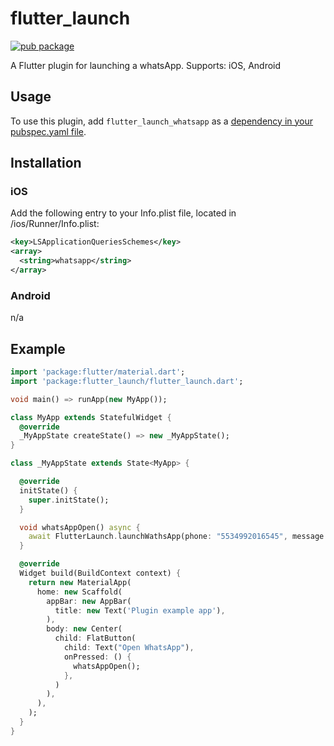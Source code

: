# flutter_launch


[![pub package](https://img.shields.io/badge/pub-0.3.0-blue.svg)](https://pub.dartlang.org/packages/flutter_launch)

A Flutter plugin for launching a whatsApp. Supports: iOS, Android

## Usage 

To use this plugin, add `flutter_launch_whatsapp` as a [dependency in your pubspec.yaml file](https://flutter.dev/platform-plugins/).

## Installation

### iOS

Add the following entry to your Info.plist file, located in <project root>/ios/Runner/Info.plist:

````xml
<key>LSApplicationQueriesSchemes</key>
<array>
  <string>whatsapp</string>
</array>
````

### Android

n/a

## Example

````dart
import 'package:flutter/material.dart';
import 'package:flutter_launch/flutter_launch.dart';

void main() => runApp(new MyApp());

class MyApp extends StatefulWidget {
  @override
  _MyAppState createState() => new _MyAppState();
}

class _MyAppState extends State<MyApp> {

  @override
  initState() {
    super.initState();
  }

  void whatsAppOpen() async {
    await FlutterLaunch.launchWathsApp(phone: "5534992016545", message: "Hello");
  }

  @override
  Widget build(BuildContext context) {
    return new MaterialApp(
      home: new Scaffold(
        appBar: new AppBar(
          title: new Text('Plugin example app'),
        ),
        body: new Center(
          child: FlatButton(
            child: Text("Open WhatsApp"),
            onPressed: () {
              whatsAppOpen();
            },
          )
        ),
      ),
    );
  }
}

````